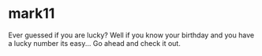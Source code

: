 # mark11
Ever guessed if you are lucky? Well if you know your birthday and you have a lucky number its easy... 
Go ahead and check it out.
